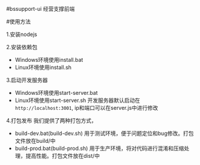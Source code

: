 #bssupport-ui
经营支撑前端

#使用方法

1.安装nodejs

2.安装依赖包

- Windows环境使用install.bat
- Linux环境使用install.sh

3.启动开发服务器

- Windows环境使用start-server.bat
- Linux环境使用start-server.sh
开发服务器默认启动在```http://localhost:3001```, ip和端口可以在server.js中进行修改

4.打包发布
我们提供了两种打包方式，
- build-dev.bat(build-dev.sh) 用于测试环境，便于问题定位和bug修改。打包文件放在build/中
- build-prod.bat(build-prod.sh) 用于生产环境，将对代码进行混淆和压缩处理，提高性能。打包文件放在dist/中

